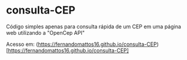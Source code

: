 # consulta-CEP
Código simples apenas para consulta rápida de um CEP em uma página web utilizando a "OpenCep API"

Acesso em: (https://fernandomattos16.github.io/consulta-CEP)[https://fernandomattos16.github.io/consulta-CEP]
